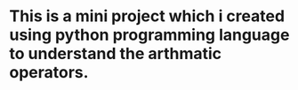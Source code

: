# This is a mini project which i created using python programming language to understand the arthmatic operators.
